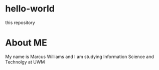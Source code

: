 # hello-world
this repository
# About ME
My name is Marcus Williams and I am studying Information Science and Technolgy at UWM
